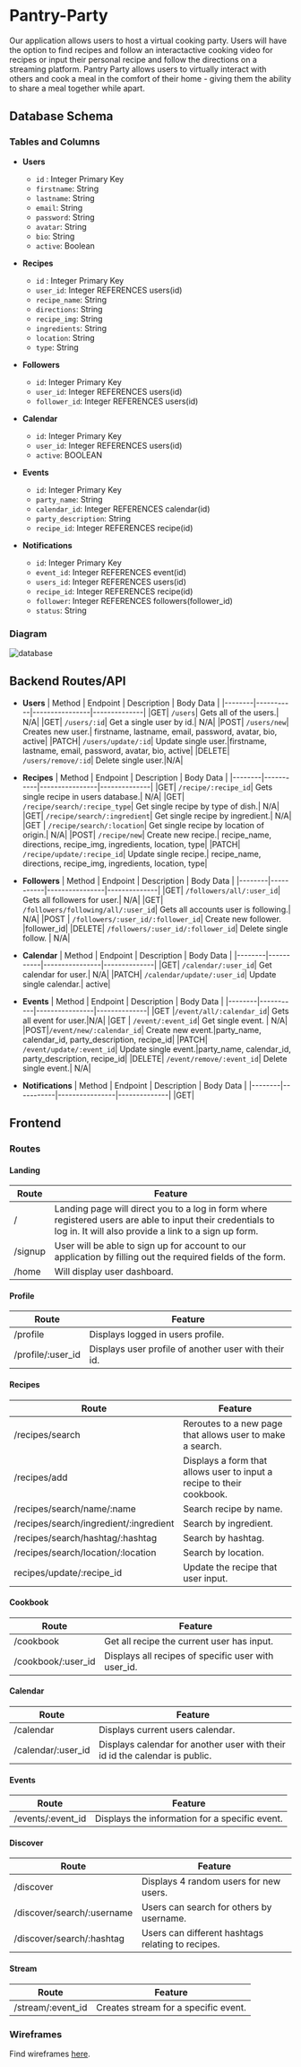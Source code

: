 # Pantry-Party
Our application allows users to host a virtual cooking party. Users will have the option to find recipes and follow an interactactive cooking video for recipes or input their personal recipe and follow the directions on a streaming platform. Pantry Party allows users to virtually interact with others and cook a meal in the comfort of their home - giving them the ability to share a meal together while apart.

## Database Schema
### Tables and Columns 
* __Users__
  * `id` : Integer Primary Key
  * `firstname`: String
  * `lastname`: String
  * `email`: String
  * `password`: String
  * `avatar`: String
  * `bio`: String
  * `active`: Boolean
  
* __Recipes__
  * `id` : Integer Primary Key
  * `user_id`: Integer REFERENCES users(id)
  * `recipe_name`: String
  * `directions`: String
  * `recipe_img`: String
  * `ingredients`: String
  * `location`: String
  * `type`: String
  
* __Followers__
  * `id`: Integer Primary Key
  * `user_id`: Integer REFERENCES users(id)
  * `follower_id`: Integer REFERENCES users(id)
  
* __Calendar__
  * `id`: Integer Primary Key
  * `user_id`: Integer REFERENCES users(id)
  * `active`: BOOLEAN
  
* __Events__
  * `id`: Integer Primary Key
  * `party_name`: String
  * `calendar_id`: Integer REFERENCES calendar(id)
  * `party_description`: String
  * `recipe_id`: Integer REFERENCES recipe(id)
  
* __Notifications__
  * `id`: Integer Primary Key
  * `event_id`: Integer REFERENCES event(id)
  * `users_id`: Integer REFERENCES users(id)
  * `recipe_id`: Integer REFERENCES recipe(id)
  * `follower`: Integer REFERENCES followers(follower_id)
  * `status`: String

### Diagram 
![database](./assets/database_schemaG7.png)

## Backend Routes/API
* __Users__
  | Method | Endpoint  | Description    | Body Data    |
  |--------|-----------|----------------|--------------|
  |GET| `/users`| Gets all of the users.| N/A|
  |GET| `/users/:id`| Get a single user by id.| N/A|
  |POST| `/users/new`| Creates new user.| firstname, lastname, email, password, avatar, bio, active|
  |PATCH| `/users/update/:id`| Update single user.|firstname, lastname, email, password, avatar, bio, active|
  |DELETE| `/users/remove/:id`| Delete single user.|N/A|

* __Recipes__
  | Method | Endpoint  | Description    | Body Data    |
  |--------|-----------|----------------|--------------|
  |GET| `/recipe/:recipe_id`| Gets single recipe in users database.| N/A|
  |GET| `/recipe/search/:recipe_type`| Get single recipe by type of dish.| N/A|
  |GET| `/recipe/search/:ingredient`| Get single recipe by ingredient.| N/A|
  |GET | `/recipe/search/:location`| Get single recipe by location of origin.| N/A|
  |POST| `/recipe/new`| Create new recipe.| recipe_name, directions, recipe_img, ingredients, location, type|
  |PATCH| `/recipe/update/:recipe_id`| Update single recipe.| recipe_name, directions, recipe_img, ingredients, location, type|
 
* __Followers__
  | Method | Endpoint  | Description    | Body Data    |
  |--------|-----------|----------------|--------------|
  |GET| `/followers/all/:user_id`| Gets all followers for user.| N/A|
  |GET| `/followers/following/all/:user_id`| Gets all accounts user is following.| N/A|
  |POST | `/followers/:user_id/:follower_id`| Create new follower. |follower_id|
  |DELETE| `/followers/:user_id/:follower_id`| Delete single follow. | N/A|
  
* __Calendar__
  | Method | Endpoint  | Description    | Body Data    |
  |--------|-----------|----------------|--------------|
  |GET| `/calendar/:user_id`| Get calendar for user.| N/A|
  |PATCH| `/calendar/update/:user_id`| Update single calendar.| active|
  
* __Events__
  | Method | Endpoint  | Description    | Body Data    |
  |--------|-----------|----------------|--------------|
  |GET |`/event/all/:calendar_id`| Gets all event for user.|N/A|
  |GET | `/event/:event_id`| Get single event. | N/A|
  |POST|`/event/new/:calendar_id`| Create new event.|party_name, calendar_id, party_description, recipe_id|
  |PATCH| `/event/update/:event_id`| Update single event.|party_name, calendar_id, party_description, recipe_id|
  |DELETE| `/event/remove/:event_id`| Delete single event.| N/A|
  
* __Notifications__
  | Method | Endpoint  | Description    | Body Data    |
  |--------|-----------|----------------|--------------|
  |GET|

## Frontend
### Routes

#### Landing
  | Route | Feature  |
  |--------|-----------|
  |/ | Landing page will direct you to a log in form where registered users are able to input their credentials to log in. It will also provide a link to a sign up form.|
  |/signup| User will be able to sign up for account to our application by filling out the required fields of the form.|
  |/home| Will display user dashboard.|

#### Profile 
  | Route | Feature  |
  |--------|-----------|
  |/profile| Displays logged in users profile.|
  |/profile/:user_id| Displays user profile of another user with their id.|

#### Recipes 
  | Route | Feature  |
  |--------|-----------|
  |/recipes/search| Reroutes to a new page that allows user to make a search.|
  |/recipes/add| Displays a form that allows user to input a recipe to their cookbook.|
  |/recipes/search/name/:name| Search recipe by name.
  |/recipes/search/ingredient/:ingredient| Search by ingredient.|
  |/recipes/search/hashtag/:hashtag| Search by hashtag.|
  |/recipes/search/location/:location| Search by location.|
  |recipes/update/:recipe_id| Update the recipe that user input.|

#### Cookbook
  | Route | Feature  |
  |--------|-----------|
  |/cookbook|Get all recipe the current user has input.|
  |/cookbook/:user_id|Displays all recipes of specific user with user_id.|

#### Calendar
  | Route | Feature  |
  |--------|-----------|
  |/calendar|Displays current users calendar.|
  |/calendar/:user_id| Displays calendar for another user with their id id the calendar is public.|
  
#### Events
  | Route | Feature  |
  |--------|-----------|
  |/events/:event_id| Displays the information for a specific event.|

#### Discover
  | Route | Feature  |
  |--------|-----------|
  |/discover| Displays 4 random users for new users.|
  |/discover/search/:username| Users can search for others by username.|
  |/discover/search/:hashtag| Users can different hashtags relating to recipes.|

#### Stream 
  | Route | Feature  |
  |--------|-----------|
  |/stream/:event_id|Creates stream for a specific event.|

### Wireframes
Find wireframes [here](./assets/wireframes.md).
